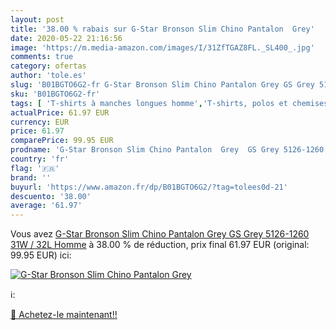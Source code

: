 ```yaml
---
layout: post
title: '38.00 % rabais sur G-Star Bronson Slim Chino Pantalon  Grey'
date: 2020-05-22 21:16:56
image: 'https://m.media-amazon.com/images/I/31ZfTGAZ8FL._SL400_.jpg'
comments: true
category: ofertas
author: 'tole.es'
slug: 'B01BGTO6G2-fr G-Star Bronson Slim Chino Pantalon Grey GS Grey 5126-1260...'
sku: 'B01BGTO6G2-fr'
tags: [ 'T-shirts à manches longues homme','T-shirts, polos et chemises homme','Vêtements','Vêtements homme', ]
actualPrice: 61.97 EUR
currency: EUR
price: 61.97
comparePrice: 99.95 EUR
prodname: 'G-Star Bronson Slim Chino Pantalon  Grey  GS Grey 5126-1260   31W / 32L Homme'
country: 'fr'
flag: '🇫🇷'
brand: ''
buyurl: 'https://www.amazon.fr/dp/B01BGTO6G2/?tag=tolees0d-21'
descuento: '38.00'
average: '61.97'
---
```


Vous avez [G-Star Bronson Slim Chino Pantalon  Grey  GS Grey 5126-1260   31W / 32L Homme](https://www.amazon.fr/dp/B01BGTO6G2/?tag=tolees0d-21)  à  38.00 % de réduction, prix final  61.97 EUR (original: 99.95 EUR) ici:

[![G-Star Bronson Slim Chino Pantalon  Grey](https://m.media-amazon.com/images/I/31ZfTGAZ8FL._SL400_.jpg)](https://www.amazon.fr/dp/B01BGTO6G2/?tag=tolees0d-21)

ℹ️:


[🛒 Achetez-le maintenant!!](https://www.amazon.fr/dp/B01BGTO6G2/?tag=tolees0d-21)
